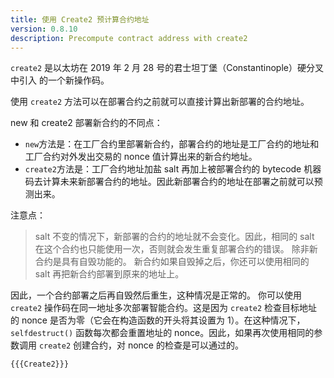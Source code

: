 ```yaml
---
title: 使用 Create2 预计算合约地址
version: 0.8.10
description: Precompute contract address with create2
---
```


`create2` 是以太坊在 2019 年 2 月 28 号的君士坦丁堡（Constantinople）硬分叉中引入 的一个新操作码。

使用 `create2` 方法可以在部署合约之前就可以直接计算出新部署的合约地址。

new 和 create2 部署新合约的不同点：

- `new`方法是：在工厂合约里部署新合约，部署合约的地址是工厂合约的地址和工厂合约对外发出交易的 nonce 值计算出来的新合约地址。
- `create2`方法是：工厂合约地址加盐 salt 再加上被部署合约的 bytecode 机器码去计算未来新部署合约的地址。因此新部署合约的地址在部署之前就可以预测出来。

注意点：

> salt 不变的情况下，新部署的合约的地址就不会变化。因此，相同的 salt 在这个合约也只能使用一次，否则就会发生重复部署合约的错误。
> 除非新合约是具有自毁功能的。 新合约如果自毁掉之后，你还可以使用相同的 salt 再把新合约部署到原来的地址上。

因此，一个合约部署之后再自毁然后重生，这种情况是正常的。
你可以使用 `create2` 操作码在同一地址多次部署智能合约。这是因为 `create2` 检查目标地址的 nonce 是否为零（它会在构造函数的开头将其设置为 1）。在这种情况下，`selfdestruct()` 函数每次都会重置地址的 nonce。因此，如果再次使用相同的参数调用 `create2` 创建合约，对 nonce 的检查是可以通过的。

```solidity
{{{Create2}}}
```
